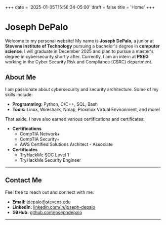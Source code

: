 +++
date = '2025-01-05T15:56:34-05:00'
draft = false
title = 'Home'
+++

# Joseph DePalo

Welcome to my personal website! My name is **Joseph DePalo**, a junior at **Stevens Institute of Technology** pursuing a bachelor's degree in **computer science**. I will graduate in December 2025 and plan to pursue a master's degree in cybersecurity shortly after. Currently, I am an intern at **PSEG** working in the Cyber Security Risk and Compliance (CSRC) department.

## About Me

I am passionate about cybersecurity and security architecture. Some of my skills include:

- **Programming:** Python, C/C++, SQL, Bash
- **Tools:** Linux, Wireshark, Nmap, Proxmox Virtual Environment, and more!

That aside, I have also earned various certifications and certificates:

- **Certifications**
  - CompTIA Network+
  - CompTIA Security+
  - AWS Certified Solutions Architect - Associate
- **Certificates**
  - TryHackMe SOC Level 1
  - TryHackMe Security Engineer

---

## Contact Me

Feel free to reach out and connect with me:

- **Email:** [jdepalo@stevens.edu](mailto:jdepalo@stevens.edu)
- **LinkedIn:** [linkedin.com/in/joseph-depalo](https://linkedin.com/in/joseph-depalo)
- **GitHub:** [github.com/josephdepalo](https://github.com/josephdepalo)

---

